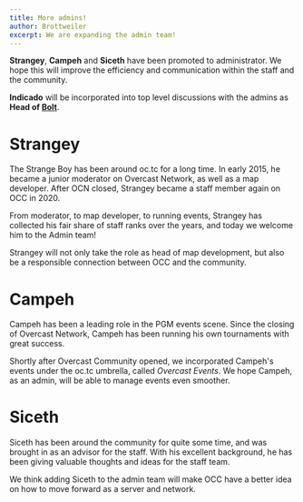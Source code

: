 ```yaml
---
title: More admins!
author: Brottweiler
excerpt: We are expanding the admin team!
---
```


**Strangey**, **Campeh** and **Siceth** have been promoted to administrator. We hope this will improve the efficiency and communication within the staff and the community.

**Indicado** will be incorporated into top level discussions with the admins as **Head of [Bolt](https://bolt.rip)**.

# Strangey

The Strange Boy has been around oc.tc for a long time. In early 2015, he became a junior moderator on Overcast Network, as well as a map developer. After OCN closed, Strangey became a staff member again on OCC in 2020.

From moderator, to map developer, to running events, Strangey has collected his fair share of staff ranks over the years, and today we welcome him to the Admin team!

Strangey will not only take the role as head of map development, but also be a responsible connection between OCC and the community.

# Campeh

Campeh has been a leading role in the PGM events scene. Since the closing of Overcast Network, Campeh has been running his own tournaments with great success.

Shortly after Overcast Community opened, we incorporated Campeh's events under the oc.tc umbrella, called *Overcast Events*. We hope Campeh, as an admin, will be able to manage events even smoother.

# Siceth

Siceth has been around the community for quite some time, and was brought in as an advisor for the staff. With his excellent background, he has been giving valuable thoughts and ideas for the staff team.

We think adding Siceth to the admin team will make OCC have a better idea on how to move forward as a server and network.
